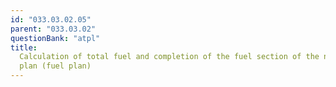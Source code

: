 ```yaml
---
id: "033.03.02.05"
parent: "033.03.02"
questionBank: "atpl"
title:
  Calculation of total fuel and completion of the fuel section of the navigation
  plan (fuel plan)
---
```


